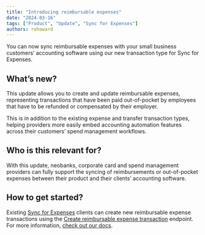 ```yaml
---
title: "Introducing reimbursable expenses"
date: "2024-03-16"
tags: ["Product", "Update", "Sync for Expenses"]
authors: rohoward
---
```


You can now sync reimbursable expenses with your small business customers’ accounting software using our new transaction type for Sync for Expenses. 

<!--truncate-->

## What’s new? ​

This update allows you to create and update reimbursable expenses, representing transactions that have been paid out-of-pocket by employees that have to be refunded or compensated by their employer. 

This is in addition to the existing expense and transfer transaction types, helping providers more easily embed accounting automation features across their customers’ spend management workflows. 

## Who is this relevant for?​

With this update, neobanks, corporate card and spend management providers can fully support the syncing of reimbursements or out-of-pocket expenses between their product and their clients’ accounting software. 

## How to get started? 

Existing [Sync for Expenses](/expenses/overview) clients can create new reimbursable expense transactions using the [Create reimbursable expense transaction](/sync-for-expenses-api#/operations/create-reimbursable-expense-transaction) endpoint. For more information, [check out our docs](/expenses/sync-process/reimbursable-expense-transactions). 
